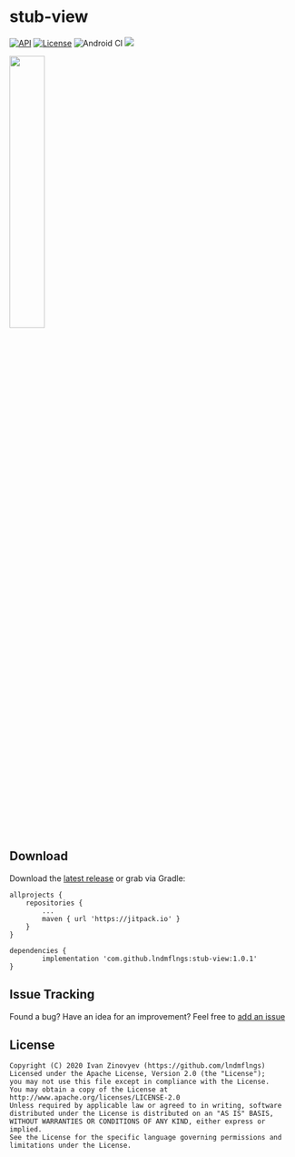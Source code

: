 # stub-view

[![API](https://img.shields.io/badge/API-14%2B-orange.svg)](https://android-arsenal.com/api?level=16)
[![License](https://img.shields.io/badge/license-Apache%202-red.svg?logo=license)](https://www.apache.org/licenses/LICENSE-2.0)
![Android CI](https://github.com/lndmflngs/stub-view/workflows/Android%20CI/badge.svg?branch=master)
[![](https://jitpack.io/v/lndmflngs/stub-view.svg)](https://jitpack.io/#lndmflngs/stub-view)

<img src="https://raw.githubusercontent.com/lndmflngs/stub-view/master/art/showcase.png" width="35%" />

## Download
Download the [latest release][1] or grab via Gradle:

```
allprojects {
    repositories {
        ...
        maven { url 'https://jitpack.io' }
    }
}
```
```
dependencies {
        implementation 'com.github.lndmflngs:stub-view:1.0.1'
}
```

## Issue Tracking
Found a bug? Have an idea for an improvement? Feel free to [add an issue](../../issues)

## License

```
Copyright (C) 2020 Ivan Zinovyev (https://github.com/lndmflngs)
Licensed under the Apache License, Version 2.0 (the "License");
you may not use this file except in compliance with the License.
You may obtain a copy of the License at
http://www.apache.org/licenses/LICENSE-2.0
Unless required by applicable law or agreed to in writing, software
distributed under the License is distributed on an "AS IS" BASIS,
WITHOUT WARRANTIES OR CONDITIONS OF ANY KIND, either express or implied.
See the License for the specific language governing permissions and
limitations under the License.
```

[1]: https://github.com/lndmflngs/stub-view/releases/latest

